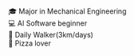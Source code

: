 🎓 Major in Mechanical Engineering    
💻 AI Software beginner    
🚶 Daily Walker(3km/days)    
🍕 Pizza lover
